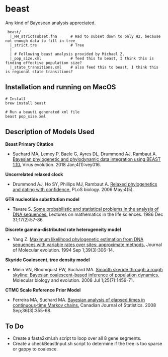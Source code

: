 # beast

Any kind of Bayesean analysis appreciated.

```
 beast/
  |_HH_strictsubset.fna      # Had to subset down to only H2, because not enough data to fill in tree 
  |_strict.tre               # Tree
  |
  | # Following beast analysis provided by Michael Z.
  |_pop_size.xml             # feed this to beast, I think this is finding effective population size?
  |_state_transitions.xml    # also feed this to beast, I think this is regional state transitions?

```

## Installation and running on MacOS


```
# Install
brew install beast

# Run a beauti generated xml file
beast pop_size.xml
```

## Description of Models Used

**Beast Primary Citation**

* Suchard MA, Lemey P, Baele G, Ayres DL, Drummond AJ, Rambaut A. [Bayesian phylogenetic and phylodynamic data integration using BEAST 1.10.](https://pubmed.ncbi.nlm.nih.gov/29942656) Virus evolution. 2018 Jan;4(1):vey016.



**Uncorrelated relaxed clock**

* Drummond AJ, Ho SY, Phillips MJ, Rambaut A. [Relaxed phylogenetics and dating with confidence.](https://pubmed.ncbi.nlm.nih.gov/16683862) PLoS biology. 2006 May;4(5).

**GTR nucleotide substitution model**

* Tavare S. [Some probabilistic and statistical problems in the analysis of DNA sequences.](http://www.damtp.cam.ac.uk/user/st321/CV_&_Publications_files/STpapers-pdf/T86.pdf) Lectures on mathematics in the life sciences. 1986 Dec 31;17(2):57-86.

**Discrete gamma-distributed rate heterogeneity model**

* Yang Z. [Maximum likelihood phylogenetic estimation from DNA sequences with variable rates over sites: approximate methods.](https://pubmed.ncbi.nlm.nih.gov/7932792) Journal of Molecular evolution. 1994 Sep 1;39(3):306-14.

**Skyride Coalescent, tree density model**

* Minin VN, Bloomquist EW, Suchard MA. [Smooth skyride through a rough skyline: Bayesian coalescent-based inference of population dynamics.](https://pubmed.ncbi.nlm.nih.gov/18408232) Molecular biology and evolution. 2008 Jul 1;25(7):1459-71.

**CTMC Scale Reference Prior Model**

* Ferreira MA, Suchard MA. [Bayesian analysis of elapsed times in continuous‐time Markov chains.](http://citeseerx.ist.psu.edu/viewdoc/download?doi=10.1.1.564.4652&rep=rep1&type=pdf) Canadian Journal of Statistics. 2008 Sep;36(3):355-68.



## To Do

* Create a fasta2xml.sh script to loop over all 8 gene segments.
* Create a checkBeastInput.sh script to determine if the tree is too sparse or gappy to coalesce.
